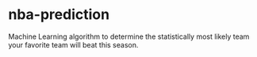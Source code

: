 # nba-prediction
Machine Learning algorithm to determine the statistically most likely team your favorite team will beat this season.
